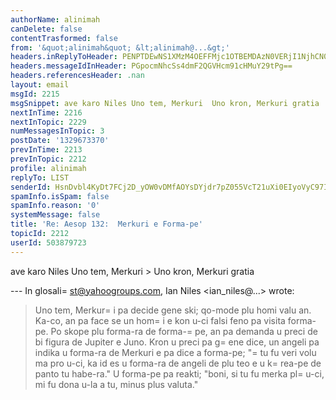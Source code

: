```yaml
---
authorName: alinimah
canDelete: false
contentTrasformed: false
from: '&quot;alinimah&quot; &lt;alinimah@...&gt;'
headers.inReplyToHeader: PENPTDEwNS1XMzM4OEFFMjc1OTBEMDAzN0VERjI1NjhCN0QwQHBoeC5nYmw+
headers.messageIdInHeader: PGpocmNhcSs4dmF2QGVHcm91cHMuY29tPg==
headers.referencesHeader: .nan
layout: email
msgId: 2215
msgSnippet: ave karo Niles Uno tem, Merkuri  Uno kron, Merkuri gratia
nextInTime: 2216
nextInTopic: 2229
numMessagesInTopic: 3
postDate: '1329673370'
prevInTime: 2213
prevInTopic: 2212
profile: alinimah
replyTo: LIST
senderId: HsnDvbl4KyDt7FCj2D_yOW0vDMfAOYsDYjdr7pZ055VcT21uXi0EIyoVyC97IPS1mD1756NLOjZWwhlfjOIk6n9b5YUcrA
spamInfo.isSpam: false
spamInfo.reason: '0'
systemMessage: false
title: 'Re: Aesop 132:  Merkuri e Forma-pe'
topicId: 2212
userId: 503879723
---
```


ave karo Niles 
Uno tem, Merkuri > Uno kron, Merkuri
gratia

--- In glosali=
st@yahoogroups.com, Ian Niles <ian_niles@...> wrote:
>
> 
> Uno tem, Merkur=
i pa decide gene ski; qo-mode plu homi valu an. Ka-co, an pa face se un hom=
i e kon u-ci falsi feno pa visita forma-pe. Po skope plu forma-ra de forma-=
pe, an pa demanda u preci de bi figura de Jupiter e Juno. Kron u preci pa g=
ene dice, un angeli pa indika u forma-ra de Merkuri e pa dice a forma-pe; "=
tu fu veri volu ma pro u-ci, ka id es u forma-ra de angeli de plu teo e u k=
rea-pe de panto tu habe-ra." U forma-pe pa reakti; "boni, si tu fu merka pl=
u-ci, mi fu dona u-la a tu, minus plus valuta."
>



